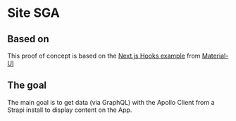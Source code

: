# Site SGA

## Based on

This proof of concept is based on the [Next.js Hooks example](https://github.com/mui-org/material-ui/tree/master/examples/nextjs-hooks) from [Material-UI](https://github.com/mui-org)

## The goal

The main goal is to get data (via GraphQL) with the Apollo Client from a Strapi install to display content on the App.
